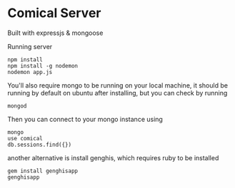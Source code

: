 # Comical Server

Built with expressjs & mongoose

Running server
```
npm install
npm install -g nodemon
nodemon app.js
```

You'll also require mongo to be running on your local machine, it should be running by default on ubuntu after installing, but you can check by running
```
mongod
```

Then you can connect to your mongo instance using
```
mongo
use comical
db.sessions.find({})
```

another alternative is install genghis, which requires ruby to be installed
```
gem install genghisapp
genghisapp
```
